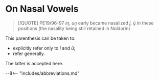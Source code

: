 # On Nasal Vowels

>[!QUOTE] PE19/96-97
>*iŋ, uŋ* early became nasalized *ı̨̄, ų̄* in these positions (the nasality being still retained in Noldorin)

This parenthesis can be taken to:

+ explicitly refer only to *ĩ* and *ũ*;
+ refer generally.

The latter is accepted here.

--8<-- "includes/abbreviations.md"